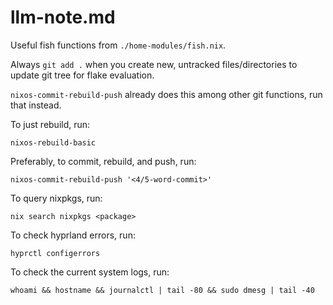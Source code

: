 # llm-note.md

Useful fish functions from `./home-modules/fish.nix`.

Always `git add .` when you create new, untracked files/directories to update git tree for flake evaluation.

`nixos-commit-rebuild-push` already does this among other git functions, run that instead.

To just rebuild, run:
```
nixos-rebuild-basic
```

Preferably, to commit, rebuild, and push, run:
```
nixos-commit-rebuild-push '<4/5-word-commit>'
```

To query nixpkgs, run:
```
nix search nixpkgs <package>
```

To check hyprland errors, run:
```
hyprctl configerrors
```

To check the current system logs, run:
```
whoami && hostname && journalctl | tail -80 && sudo dmesg | tail -40
```
